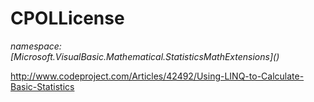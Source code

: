 ﻿# CPOLLicense
_namespace: [Microsoft.VisualBasic.Mathematical.StatisticsMathExtensions](<a href="#" onClick="load('/docs/Microsoft.VisualBasic.Mathematical.StatisticsMathExtensions/index.md')"></a>)_

http://www.codeproject.com/Articles/42492/Using-LINQ-to-Calculate-Basic-Statistics




